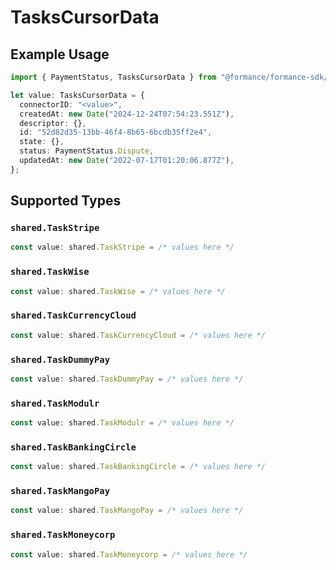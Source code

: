 # TasksCursorData

## Example Usage

```typescript
import { PaymentStatus, TasksCursorData } from "@formance/formance-sdk/sdk/models/shared";

let value: TasksCursorData = {
  connectorID: "<value>",
  createdAt: new Date("2024-12-24T07:54:23.551Z"),
  descriptor: {},
  id: "52d82d35-13bb-46f4-8b65-6bcdb35ff2e4",
  state: {},
  status: PaymentStatus.Dispute,
  updatedAt: new Date("2022-07-17T01:20:06.877Z"),
};
```

## Supported Types

### `shared.TaskStripe`

```typescript
const value: shared.TaskStripe = /* values here */
```

### `shared.TaskWise`

```typescript
const value: shared.TaskWise = /* values here */
```

### `shared.TaskCurrencyCloud`

```typescript
const value: shared.TaskCurrencyCloud = /* values here */
```

### `shared.TaskDummyPay`

```typescript
const value: shared.TaskDummyPay = /* values here */
```

### `shared.TaskModulr`

```typescript
const value: shared.TaskModulr = /* values here */
```

### `shared.TaskBankingCircle`

```typescript
const value: shared.TaskBankingCircle = /* values here */
```

### `shared.TaskMangoPay`

```typescript
const value: shared.TaskMangoPay = /* values here */
```

### `shared.TaskMoneycorp`

```typescript
const value: shared.TaskMoneycorp = /* values here */
```

